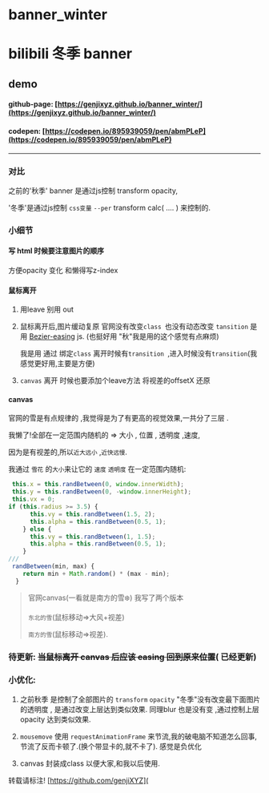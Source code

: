 # banner_winter

# bilibili 冬季 banner



## demo

#### github-page:  [https://genjixyz.github.io/banner_winter/](https://genjixyz.github.io/banner_winter/)

#### codepen: [https://codepen.io/895939059/pen/abmPLeP](https://codepen.io/895939059/pen/abmPLeP)

-----

  

### 对比

 之前的'秋季' banner 是通过js控制 transform opacity,

'冬季'是通过js控制 `css变量` `--per`  transform calc( .... ) 来控制的.

### 小细节

#### 写 html 时候要注意图片的顺序 

方便opacity 变化  和懒得写z-index



#### 鼠标离开

1. 用leave 别用 out 

2. 鼠标离开后,图片缓动复原 官网没有改变`class `也没有动态改变 `tansition` 是用 [Bezier-easing](https://github.com/gre/bezier-easing) js.   (也挺好用 "秋"我是用的这个感觉有点麻烦)

   我是用 通过 绑定`class`  离开时候有`transition `,进入时候没有`transition`(我感觉更好用,主要是方便)

3. `canvas` 离开 时候也要添加个leave方法 将视差的offsetX  还原

   

#### canvas

官网的雪是有点规律的 ,我觉得是为了有更高的视觉效果,一共分了三层 .

我懒了!全部在一定范围内随机的 => 大小  , 位置 , 透明度 ,速度,   

因为是有视差的,所以`近大远小` ,`近快远慢`.

我通过 `雪花` 的`大小`来让它的 `速度` `透明度` 在一定范围内随机:

```js
 this.x = this.randBetween(0, window.innerWidth);
 this.y = this.randBetween(0, -window.innerHeight);  
 this.vx = 0;
if (this.radius >= 3.5) {
      this.vy = this.randBetween(1.5, 2);
      this.alpha = this.randBetween(0.5, 1);
    } else {
      this.vy = this.randBetween(1, 1.5);
      this.alpha = this.randBetween(0.5, 1);
    }
///
 randBetween(min, max) {
    return min + Math.random() * (max - min);
  }
```

> 官网canvas(一看就是南方的雪❄️) 我写了两个版本 
>
> `东北的雪`(鼠标移动=>大风+视差) 
>
> `南方的雪`(鼠标移动=>视差).







### 待更新: ~~当鼠标离开 canvas 后应该 easing 回到原来位置~~( 已经更新)

### 小优化:

1. 之前秋季 是控制了全部图片的 `transform` `opacity`
   "冬季"没有改变最下面图片的透明度 , 是通过改变上层达到类似效果.
   同理blur 也是没有变 ,通过控制上层opacity 达到类似效果.

2. `mousemove` 使用 `requestAnimationFrame` 来节流,我的破电脑不知道怎么回事,节流了反而卡顿了.(换个带显卡的,就不卡了). 感觉是负优化


3. canvas  封装成class  以便大家,和我以后使用.  


转载请标注! [https://github.com/genjiXYZ](
